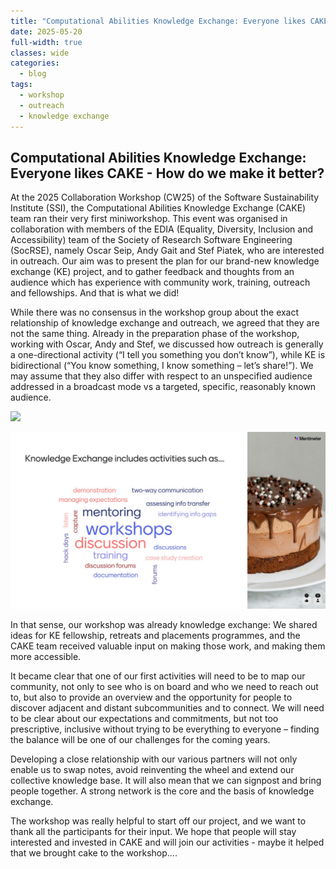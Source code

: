 ```yaml
---
title: "Computational Abilities Knowledge Exchange: Everyone likes CAKE - How do we make it better? "
date: 2025-05-20
full-width: true 
classes: wide
categories:
  - blog
tags:
  - workshop
  - outreach
  - knowledge exchange
---
```



## Computational Abilities Knowledge Exchange: Everyone likes CAKE - How do we make it better? 

At the 2025 Collaboration Workshop (CW25) of the Software Sustainability Institute (SSI), the Computational Abilities Knowledge Exchange (CAKE) team ran their very first miniworkshop. This event was organised in collaboration with members of the EDIA (Equality, Diversity, Inclusion and Accessibility) team of the Society of Research Software Engineering (SocRSE), namely Oscar Seip, Andy Gait and Stef Piatek, who are interested in outreach. Our aim was to present the plan for our brand-new knowledge exchange (KE) project, and to gather feedback and thoughts from an audience which has experience with community work, training, outreach and fellowships. And that is what we did!

While there was no consensus in the workshop group about the exact relationship of knowledge exchange and outreach, we agreed that they are not the same thing. Already in the preparation phase of the workshop, working with Oscar, Andy and Stef, we discussed how outreach is generally a one-directional activity (“I tell you something you don’t know”), while KE is bidirectional (“You know something, I know something – let’s share!”). We may assume that they also differ with respect to an unspecified audience addressed in a broadcast mode vs a targeted, specific, reasonably known audience. 

<img src="https://cake-dri.github.io/assets/images/event-images/ke_vs_outreach.png">

![Mentimeter result slide showing a word cloud of KE activities, such as 'workshops', 'discussion',  'mentoring', 'hack days', etc.](https://github.com/CAKE-DRI/CAKE-DRI.github.io/blob/main/assets/images/event-images/ke_activities.png)

In that sense, our workshop was already knowledge exchange: We shared ideas for KE fellowship, retreats and placements programmes, and the CAKE team received valuable input on making those work, and making them more accessible.

It became clear that one of our first activities will need to be to map our community, not only to see who is on board and who we need to reach out to, but also to provide an overview and the opportunity for people to discover adjacent and distant subcommunities and to connect. We will need to be clear about our expectations and commitments, but not too prescriptive, inclusive without trying to be everything to everyone – finding the balance will be one of our challenges for the coming years. 

Developing a close relationship with our various partners will not only enable us to swap notes, avoid reinventing the wheel and extend our collective knowledge base. It will also mean that we can signpost and bring people together. A strong network is the core and the basis of knowledge exchange.

The workshop was really helpful to start off our project, and we want to thank all the participants for their input. We hope that people will stay interested and invested in CAKE and will join our activities - maybe it helped that we brought cake to the workshop….
